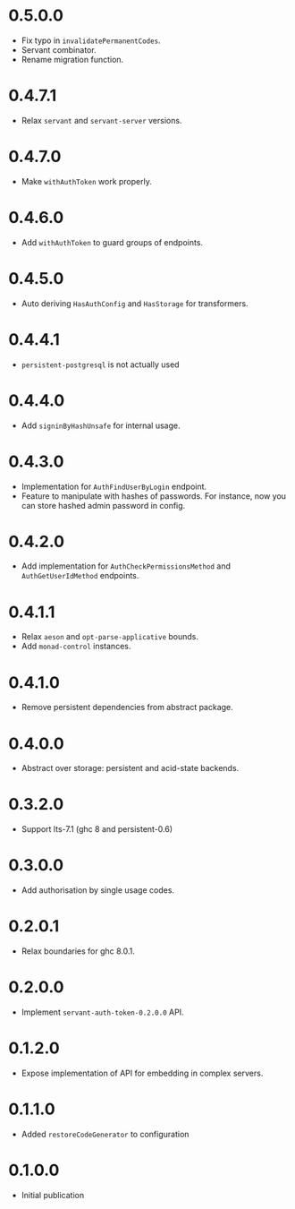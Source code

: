 0.5.0.0
=======

* Fix typo in `invalidatePermanentCodes`.
* Servant combinator.
* Rename migration function.

0.4.7.1
=======

* Relax `servant` and `servant-server` versions.

0.4.7.0
=======

* Make `withAuthToken` work properly.

0.4.6.0
=======

* Add `withAuthToken` to guard groups of endpoints.

0.4.5.0
=======

* Auto deriving `HasAuthConfig` and `HasStorage` for transformers.

0.4.4.1
=======

* `persistent-postgresql` is not actually used

0.4.4.0
=======

* Add `signinByHashUnsafe` for internal usage.

0.4.3.0
=======

* Implementation for `AuthFindUserByLogin` endpoint.
* Feature to manipulate with hashes of passwords. For instance, now you can store
hashed admin password in config.

0.4.2.0
=======

* Add implementation for `AuthCheckPermissionsMethod` and `AuthGetUserIdMethod` endpoints.

0.4.1.1
=======

* Relax `aeson` and `opt-parse-applicative` bounds.
* Add `monad-control` instances.

0.4.1.0
=======

* Remove persistent dependencies from abstract package.

0.4.0.0
=======

* Abstract over storage: persistent and acid-state backends.

0.3.2.0
=======

* Support lts-7.1 (ghc 8 and persistent-0.6)

0.3.0.0
=======

* Add authorisation by single usage codes.

0.2.0.1
=======

* Relax boundaries for ghc 8.0.1.

0.2.0.0
=======

* Implement `servant-auth-token-0.2.0.0` API.

0.1.2.0
=======

* Expose implementation of API for embedding in complex servers.

0.1.1.0
=======

* Added `restoreCodeGenerator` to configuration

0.1.0.0
=======

* Initial publication
